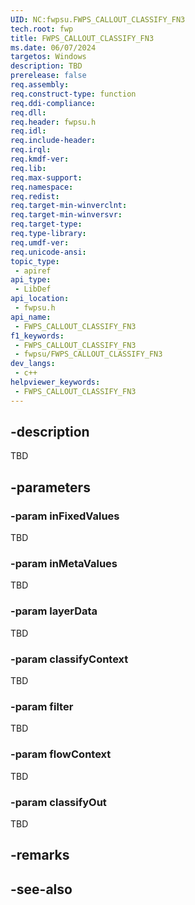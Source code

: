 ```yaml
---
UID: NC:fwpsu.FWPS_CALLOUT_CLASSIFY_FN3
tech.root: fwp
title: FWPS_CALLOUT_CLASSIFY_FN3
ms.date: 06/07/2024
targetos: Windows
description: TBD
prerelease: false
req.assembly: 
req.construct-type: function
req.ddi-compliance: 
req.dll: 
req.header: fwpsu.h
req.idl: 
req.include-header: 
req.irql: 
req.kmdf-ver: 
req.lib: 
req.max-support: 
req.namespace: 
req.redist: 
req.target-min-winverclnt: 
req.target-min-winversvr: 
req.target-type: 
req.type-library: 
req.umdf-ver: 
req.unicode-ansi: 
topic_type:
 - apiref
api_type:
 - LibDef
api_location:
 - fwpsu.h
api_name:
 - FWPS_CALLOUT_CLASSIFY_FN3
f1_keywords:
 - FWPS_CALLOUT_CLASSIFY_FN3
 - fwpsu/FWPS_CALLOUT_CLASSIFY_FN3
dev_langs:
 - c++
helpviewer_keywords:
 - FWPS_CALLOUT_CLASSIFY_FN3
---
```


## -description

TBD

## -parameters

### -param inFixedValues

TBD

### -param inMetaValues

TBD

### -param layerData

TBD

### -param classifyContext

TBD

### -param filter

TBD

### -param flowContext

TBD

### -param classifyOut

TBD

## -remarks

## -see-also
